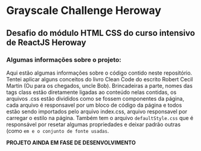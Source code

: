 # Grayscale Challenge Heroway

## Desafio do módulo HTML CSS do curso intensivo de ReactJS Heroway

### Algumas informações sobre o projeto:

 Aqui estão algumas informações sobre o código contido neste repositório. Tentei aplicar alguns conceitos do livro Clean Code do escrito Robert Cecil Martin (Ou para os chegados, uncle Bob). Brincadeiras a parte, nomes das tags class estão diretamente ligadas ao conteúdo nelas contidas, os arquivos .css estão divididos como se fossem componentes da página, cada arquivo é responsavel por um bloco de código da página e todos estão sendo importados pelo arquivo index.css, arquivo responsavel por carregar o estilo na página. Também tem o arquivo `defaultStyle.css` que é responsável por resetar algumas propriedades e deixar padrão outras (como `em e o conjunto de fonte usadas`.


**PROJETO AINDA EM FASE DE DESENVOLVIMENTO**